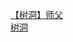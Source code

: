 [【树洞】师父](http://tieba.baidu.com/p/3001392949?see_lz=1&pn=)   
[树洞](http://tieba.baidu.com/p/3000682017?see_lz=1&pn=)   

